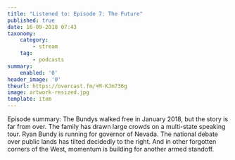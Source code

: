 ```yaml
---
title: "Listened to: Episode 7: The Future"
published: true
date: 16-09-2018 07:43
taxonomy:
    category:
        - stream
    tag:
        - podcasts
summary:
    enabled: '0'
header_image: '0'
theurl: https://overcast.fm/+M-KJm736g
image: artwork-resized.jpg
template: item
---
```

 
Episode summary: The Bundys walked free in January 2018, but the story is far from over. The family has drawn large crowds on a multi-state speaking tour. Ryan Bundy is running for governor of Nevada. The national debate over public lands has tilted decidedly to the right. And in other forgotten corners of the West, momentum is building for another armed standoff.

